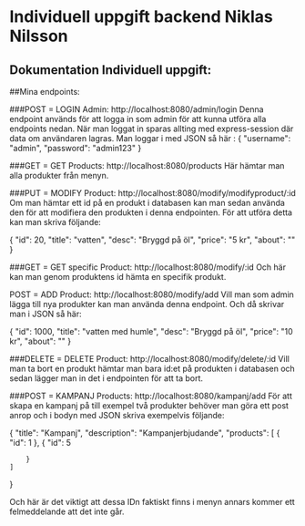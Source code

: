 # Individuell uppgift backend Niklas Nilsson



## Dokumentation Individuell uppgift:

##Mina endpoints:

###POST = LOGIN Admin: http://localhost:8080/admin/login
Denna endpoint används för att logga in som admin för att kunna utföra alla endpoints nedan. När man loggat in sparas allting med express-session där data om användaren lagras. Man loggar i med JSON så här :
{
	"username": "admin",
	"password": "admin123"
}

###GET = GET Products: http://localhost:8080/products
Här hämtar man alla produkter från menyn.

###PUT = MODIFY Product: http://localhost:8080/modify/modifyproduct/:id
Om man hämtar ett id på en produkt i databasen kan man sedan använda den för att modifiera den produkten i denna endpointen. För att utföra detta kan man skriva följande: 

 {
        "id": 20,
        "title": "vatten",
        "desc": "Bryggd på öl",
        "price": "5 kr",
        "about": ""
    }



###GET = GET specific Product: http://localhost:8080/modify/:id
Och här kan man genom produktens id hämta en specifik produkt.

POST = ADD Product: http://localhost:8080/modify/add
Vill man som admin lägga till nya produkter kan man använda denna endpoint. Och då skrivar man i JSON så här:

 {
        "id": 1000,
        "title": "vatten med humle",
        "desc": "Bryggd på öl",
        "price": "10 kr",
        "about": ""
    }

###DELETE = DELETE Product: http://localhost:8080/modify/delete/:id
Vill man ta bort en produkt hämtar man bara id:et på produkten i databasen och sedan lägger man in det i endpointen för att ta bort.

###POST = KAMPANJ Products: http://localhost:8080/kampanj/add
För att skapa en kampanj på till exempel två produkter behöver man göra ett post anrop och i bodyn med JSON skriva exempelvis följande:

{
    "title": "Kampanj",
    "description": "Kampanjerbjudande",
    "products": [
        {
            "id": 1
        },
        {
            "id": 5
				
        }
    ]
}

Och här är det viktigt att dessa IDn faktiskt finns i menyn annars kommer ett felmeddelande att det inte går.
